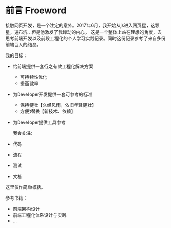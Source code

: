 # 前言 Froeword

接触网页开发，是一个注定的意外。2017年6月，我开始从js进入网页星，这颗星，遍布坑...但是他激发了我躁动的内心。
这是一个整体上站在理想的角度，去思考前端开发以及前段工程化的个人学习实践记录。同时这份记录参考了来自多份前端巨人的结晶。

  我的目标：
* 给前端提供一套行之有效工程化解决方案
  * 可持续性优化
  * 提高效率
* 为Developer开发提供一套可参考的标准
  * 保持健壮【久经风雨，依旧年轻健壮】
  * 方便t替换【新技术、依赖】
* 为Developer提供工具参考

  我会关注:
* 代码
* 流程
* 测试
* 文档

这里仅作简单概括。

  参考书籍：
* 前端架构设计
* 前端工程化体系设计与实践
* ...

